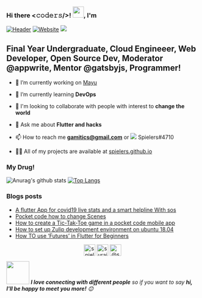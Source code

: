 ### Hi there <𝚌𝚘𝚍𝚎𝚛𝚜/>! <img src="https://github.com/TheDudeThatCode/TheDudeThatCode/blob/master/Assets/Hi.gif" width="29px">, I'm 
[![Header](https://github.com/spielers/spielers/blob/master/into.gif)](https://spielers.github.io)
[![Website](https://img.shields.io/badge/linkedin-%230077B5.svg?&style=for-the-badge&logo=linkedin&logoColor=white)](https://www.linkedin.com/in/surajpatil-me/)
<img src="https://profile-counter.glitch.me/spielers/count.svg" />

## Final Year Undergraduate, Cloud Engineeer, Web Developer, Open Source Dev, Moderator  @appwrite, Mentor @gatsbyjs, Programmer!

- 🔭 I’m currently working on [Mayu](https://github.com/Project-Krida/)

- 🌱 I’m currently learning **DevOps**

- 👯 I'm looking to collaborate with people with interest to **change the world** 

- 💬 Ask me about **Flutter and hacks**

- 📫 How to reach me **gamitics@gmail.com** or <img src="https://img.shields.io/badge/discord-%237289DA.svg?&style=for-the-badge&logo=discord&logoColor=white"/> Spielers#4710

- 👨‍💻 All of my projects are available at [spielers.github.io](https://spielers.github.io)



### My Drug!
![Anurag's github stats](https://github-readme-stats.spielers.vercel.app/api?username=spielers&show_icons=true&theme=chartreuse-dark)
[![Top Langs](https://github-readme-stats.spielers.vercel.app/api/top-langs/?username=spielers&layout=compact&theme=chartreuse-dark)](https://github.com/anuraghazra/github-readme-stats)

### Blogs posts
<!-- BLOG-POST-LIST:START -->
- [A flutter App for covid19 live stats and a smart helpline With sos](https://dev.to/spielers/placeholder-title-1k1o)
- [Pocket code how to change Scenes](https://medium.com/@spielers/pocket-code-how-to-change-scenes-f8c08a60bb3c?source=rss-298cb293300b------2)
- [How to create a Tic-Tak-Toe game in a pocket code mobile app](https://medium.com/@spielers/how-to-create-a-tic-tak-toe-game-in-a-pocket-code-mobile-app-d101024cc441?source=rss-298cb293300b------2)
- [How to set up Zulip development environment on ubuntu 18.04](https://medium.com/@spielers/how-to-set-up-zulip-development-environment-on-ubuntu-18-04-7a3b8adbb423?source=rss-298cb293300b------2)
- [How TO use ‘Futures’ in Flutter for Beginners](https://medium.com/@spielers/how-to-use-futures-in-flutter-for-beginners-886abc5a0dd6?source=rss-298cb293300b------2)
<!-- BLOG-POST-LIST:END -->


<p align="center">
<a href="https://dev.to/spielers" target="blank"><img align="center" src="https://gist.github.com/benhalpern/eff81b17359acafd17849146549b9291" alt="spielers" height="30" width="30" /></a>
<a href="https://linkedin.com/in/surajpatil-me/" target="blank"><img align="center" src="https://pics.freeicons.io/uploads/icons/png/545912701530099617-512.png" alt="surajpatil-me/" height="30" width="30" /></a>
<a href="https://medium.com/@spielers" target="blank"><img align="center" src="https://pics.freeicons.io/uploads/icons/png/19325663451556105326-512.png" alt="@spielers" height="30" width="30" /></a>
</p>


<img src="https://media.giphy.com/media/LnQjpWaON8nhr21vNW/giphy.gif" width="60"> <em><b>I love connecting with different people</b> so if you want to say <b>hi, I'll be happy to meet you more!</b> 😊</em>

